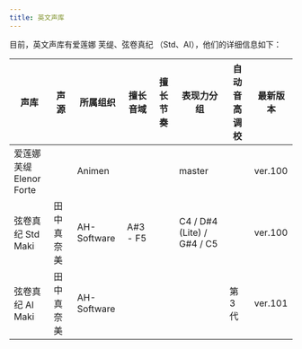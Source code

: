 ```yaml
---
title: 英文声库
---
```


目前，英文声库有爱莲娜 芙缇、弦卷真纪 （Std、AI），他们的详细信息如下：

| 声库 | 声源 | 所属组织 |  擅长音域 | 擅长节奏 | 表现力分组 | 自动音高调校 | 最新版本 |
| --- | --- | --- | --- | --- | --- | --- | --- |
| 爱莲娜 芙缇 <br/> Elenor Forte |  | Animen |  |  | master |  | ver.100 |
| 弦卷真纪 Std <br/> Maki | 田中真奈美 | AH-Software | A#3 - F5 |  | C4 / D#4 (Lite) / G#4 / C5 |  | ver.100 |
| 弦卷真纪 AI <br/> Maki | 田中真奈美 | AH-Software |  |  |  | 第 3 代 | ver.101 |